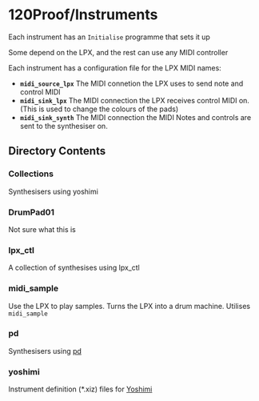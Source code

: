 # 120Proof/Instruments

Each instrument has an `Initialise` programme that sets it up

Some depend on the LPX, and the rest can use any MIDI controller

Each instrument has a configuration file for the LPX MIDI names:

* **`midi_source_lpx`** The MIDI connetion the LPX uses to send note and control MIDI 
* **`midi_sink_lpx`** The MIDI connection the LPX receives control MIDI on. (This is used to change the colours of the pads)
* **`midi_sink_synth`** The MIDI connection the MIDI Notes and controls are sent to the synthesiser on.

## Directory Contents

### Collections

Synthesisers using yoshimi

### DrumPad01

Not sure what this is

### lpx_ctl

A collection of synthesises using lpx_ctl

### midi_sample 

Use the LPX to play samples.  Turns the LPX into a drum machine.  Utilises `midi_sample`

### pd

Synthesisers using [pd](http://puredata.info/)

### yoshimi

Instrument definition (*.xiz) files for [Yoshimi](https://sourceforge.net/p/yoshimi/code/ci/master/tree/)


